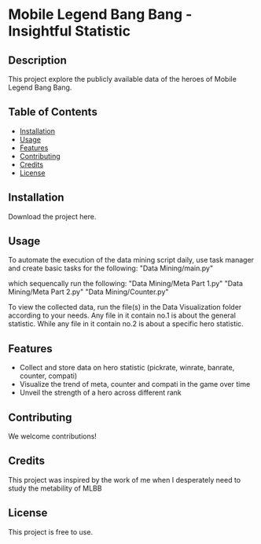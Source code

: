 # Mobile Legend Bang Bang - Insightful Statistic

## Description

This project explore the publicly available data of the heroes of Mobile Legend Bang Bang.


## Table of Contents

- [Installation](#installation)
- [Usage](#usage)
- [Features](#features)
- [Contributing](#contributing)
- [Credits](#credits)
- [License](#license)

## Installation

Download the project here.

## Usage

To automate the execution of the data mining script daily, use task manager and create basic tasks for the following:
"Data Mining/main.py"

which sequencally run the following:
"Data Mining/Meta Part 1.py"
"Data Mining/Meta Part 2.py"
"Data Mining/Counter.py"

To view the collected data, run the file(s) in the Data Visualization folder according to your needs.
Any file in it contain no.1 is about the general statistic. While any file in it contain no.2 is about a specific hero statistic.

## Features

- Collect and store data on hero statistic (pickrate, winrate, banrate, counter, compati)
- Visualize the trend of meta, counter and compati in the game over time
- Unveil the strength of a hero across different rank

## Contributing

We welcome contributions!

## Credits

This project was inspired by the work of me when I desperately need to study the metability of MLBB

## License

This project is free to use.
